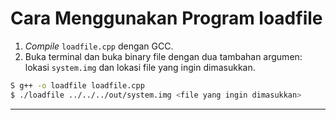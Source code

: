 # Cara Menggunakan Program loadfile

1. _Compile_ `loadfile.cpp` dengan GCC.
2. Buka terminal dan buka binary file dengan dua tambahan argumen: lokasi `system.img` dan lokasi file yang ingin dimasukkan.

```sh
S g++ -o loadfile loadfile.cpp
$ ./loadfile ../../../out/system.img <file yang ingin dimasukkan>
```
___
